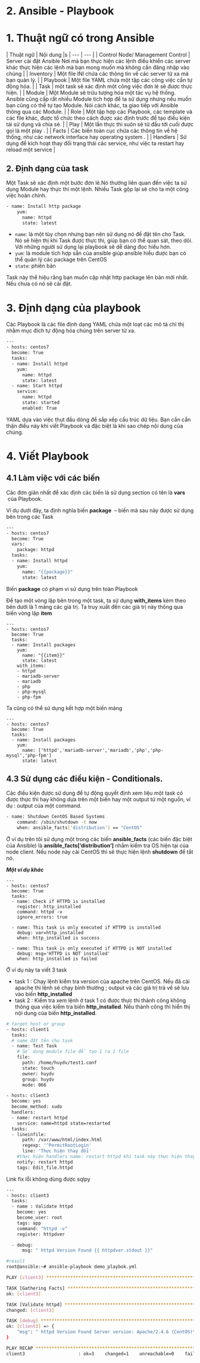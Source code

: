 # 2. Ansible - Playbook

# 1. Thuật ngữ có trong Ansible

| Thuật ngữ | Nội dung |s
| --- | --- |
| Control Node/ Management Control | Server cài đặt Ansible 
Nơi mà bạn thực hiện các lệnh điều khiển các server khác thực hiện các lệnh mà bạn mong muốn mà không cần đăng nhập vào chúng |
| Inventory | Một file INI chứa các thông tin về các server từ xa mà bạn quản lý. |
| Playbook | Một file YAML chứa một tập các công việc cần tự động hóa. |
| Task | một task sẽ xác định một công việc đơn lẻ sẽ được thực hiện. |
| Module | Một Module sẽ trừu tượng hóa một tác vụ hệ thống. Ansible cũng cấp rất nhiều Module tích hợp để ta sử dụng nhưng nếu muốn bạn cũng có thể tự tạo Module. Nói cách khác, ta giao tiếp với Ansible thông qua các Module. |
| Role | Một tập hợp các Playbook, các template và các file khác, được tổ chức theo cách được xác định trước để tạo điều kiện tái sử dụng và chia sẻ. |
| Play | Một lần thực thi suôn sẻ từ đầu tới cuối được gọi là một play
. |
| Facts | Các biến toàn cục chứa các thông tin về hệ thống, như các network interface hay operating system
. |
| Handlers | Sử dụng để kích hoạt thay đổi trạng thái các service, như việc ta restart hay reload một service |

## 2. Định dạng của task

Một Task sẽ xác định một bước đơn lẻ.Nó thường liên quan đến việc ta sử dụng Module hay thực thi một lệnh. Nhiều Task gộp lại sẽ cho ta một công việc hoàn chỉnh.

```bash
- name: Install http package
    yum:
      name: httpd
      state: latest
```

- `name`: là một tùy chọn nhưng bạn nên sử dụng nó để đặt tên cho Task. Nó sẽ hiện thị khi Task được thực thi, giúp bạn có thể quan sát, theo dõi. Với những người sử dụng lại playbook sẽ dễ dàng đọc hiểu hơn.
- `yum`: là module tích hợp sẵn của ansible giúp ansible hiểu được bạn có thể quản lý các package trên CentOS
- `state`: phiên bản

Task này thể hiệu rằng bạn muốn cập nhật http package lên bản mới nhất. Nếu chưa có nó sẽ cài đặt.

# 3. Định dạng của playbook

Các Playbook là các file định dạng YAML chứa một loạt các mô tả chỉ thị nhằm mục đích tự động hóa chúng trên server từ xa.

```bash
---
- hosts: centos7
  become: True
  tasks:
  - name: Install httpd
    yum:
      name: httpd
      state: latest
  - name: Start httpd
    service:
      name: httpd
      state: started
      enabled: True
```

YAML dựa vào việc thụt đầu dòng để sắp xếp cấu trúc dữ liệu. Bạn cần cẩn thận điều này khi viết Playbook và đặc biệt là khi sao chép nội dung của chúng.

# 4. Viết Playbook

## 4.1 Làm việc với các biến

Các đơn giản nhất để xác định các biến là sử dụng section có tên là **vars**
 của Playbook.

Ví dụ dưới đây, ta định nghĩa biến **package**  – biến mà sau này được sử dụng bên trong các Task

```bash
---
- hosts: centos7
  become: True
  vars:
    package: httpd
  tasks:
  - name: Install httpd
    yum:
      name: "{{package}}"
      state: latest
```

Biến **package** có phạm vi sử dụng trên toàn Playbook

Để tạo một vòng lặp bên trong một task, ta sử dụng **with_items** kèm theo bên dưới là 1 mảng các giá trị. Ta truy xuất đến các giá trị này thông qua biến vòng lặp **item**

```
---
- hosts: centos7
  become: True
  tasks:
  - name: Install packages
    yum:
      name: "{{item}}"
      state: latest
    with_items:
    - httpd
    - mariadb-server
    - mariadb
    - php
    - php-mysql
    - php-fpm

```

Ta cũng có thể sử dụng kết hợp một biến mảng

```
---
- hosts: centos7
  become: True
  tasks:
  - name: Install packages
    yum:
      name: ['httpd','mariadb-server','mariadb','php','php-mysql','php-fpm']
      state: latest
```

## 4.3 Sử dụng các điều kiện - ****Conditionals****.

Các điều kiện được sử dụng để tự động quyết định xem liệu một task có được thực thi hay không dựa trên một biến hay một output từ một nguồn, ví dụ : output của một command.

```bash
- name: Shutdown CentOS Based Systems
    command: /sbin/shutdown -t now
    when: ansible_facts['distribution'] == "CentOS"
```

Ở ví dụ trên tôi sử dụng một trong các biến **ansible_facts** (các biến đặc biệt của Ansible) là **ansible_facts[‘distribution’]** nhằm kiểm tra OS hiện tại của node client. Nếu node này cài CentOS thì sẽ thực hiện lệnh **shutdown** để tắt nó.

***Một ví dụ khác***

```
---
- hosts: centos7
  become: True
  tasks:
  - name: Check if HTTPD is installed
    register: http_installed
    command: httpd -v
    ignore_errors: true

  - name: This task is only executed if HTTPD is installed
    debug: var=http_installed
    when: http_installed is success

  - name: This task is only executed if HTTPD is NOT installed
    debug: msg='HTTPD is NOT installed'
    when: http_installed is failed

```

Ở ví dụ này ta viết 3 task

- task 1 : Chạy lệnh kiểm tra version của apache trên CentOS. Nếu đã cài apache thì lệnh sẽ chạy bình thường ; output và các giá trị trả về sẽ lưu vào biến **http_installed**
- task 2 : Kiểm tra xem lệnh ở task 1 có được thực thi thành công không thông qua việc kiểm tra biến **http_installed**. Nếu thành công thì hiển thị nội dung của biến **http_installed**.

```bash
# target host or group
- hosts: client1
  tasks:
  # name đặt tên cho task
  - name: Test Task
    # Sử dụng module file để tạo 1 ra 1 file
    file:
      path: /home/huydv/test1.conf
      state: touch
      owner: huydv
      group: huydv
      mode: 066
```

```bash
- hosts: client3
  become: yes
  become_method: sudo
  handlers:
  - name: restart httpd
    service: name=httpd state=restarted
  tasks:
  - lineinfile:
      path: /var/www/html/index.html
      regexp: '^PermitRootLogin'
      line: 'Thực hiện thay đổi'
    #thực hiện handlers name: restart httpd khi task này thực hiện thay đổi
    notify: restart httpd 
    tags: Edit_file.httpd
```

Link fix lỗi không dùng được sqlpy

```bash
---
- hosts: client3
  tasks:
  - name : Validate httpd
    become: yes
    become_user: root
    tags: app
    command: "httpd -v"
    register: httpdver

  - debug:
      msg: " httpd Version Found {{ httpdver.stdout }}"
```

```bash
#result
root@ansible:~# ansible-playbook demo_playbok.yml 

PLAY [client3] ***********************************************************************************************************************************

TASK [Gathering Facts] ***************************************************************************************************************************
ok: [client3]

TASK [Validate httpd] ****************************************************************************************************************************
changed: [client3]

TASK [debug] *************************************************************************************************************************************
ok: [client3] => {
    "msg": " httpd Version Found Server version: Apache/2.4.6 (CentOS)\nServer built:   Jan 27 2023 17:36:29"
}

PLAY RECAP ***************************************************************************************************************************************
client3                    : ok=3    changed=1    unreachable=0    failed=0    skipped=0    rescued=0    ignored=0
```